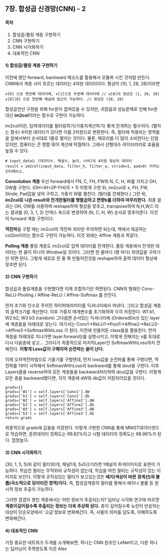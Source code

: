 ## 7장. 합성곱 신경망(CNN) - 2
#### 목차
1) 합성곱/풀링 계층 구현하기
2) CNN 구현하기
3) CNN 시각화하기
4) 대표적인 CNN
#### 1) 합성곱/풀링 계층 구현하기
이전에 했던 forward, backward 메소드를 활용해서 모듈화 시킨 것처럼 만든다.
CNN에서 계층 사이 흐르는 데이터는 4차원 데이터이다.
형상이 (10, 1, 28, 28)이라면 
```
x[0] 으로 첫번째 데이터에, x[1]으로 두번째 데이터에 // x[0]의 형상은 (1, 28, 28)
x[0][0] 으로 첫번째 채널에 접근이 가능하다. // 형상은 (28, 28)
```
합성곱연산 구현을 위해 for문이 겹쳐있을 수 있지만, 귀찮음과 성능문제로 인해 for문대신 **im2col**이라는 함수로 구현이 가능하다.

im2col이란, 입력데이터를 필터링하기(가중치계산하기) 좋게 전개하는 함수이다. (펼치는 함수)
4차원 데이터가 있다면 이를 2차원으로 변환한다. 즉, 필터에 적용되는 영역들을 앞에서부터 순서대로 1줄로 펼치는 것이다. 
물론, 메모리를 더 많이 소비한다는 단점 있지만, 컴퓨터는 큰 행렬 묶어 계산에 탁월하다. 그래서 선형대수 라이브러리로 효율을 높일 수 있다.
```
# input_data는 (데이터수, 채널수, 높이, 너비)의 4차원 형상의 데이터
result = im2col(input_data, filter_h, filter_w, stride=1, pad=0) 이라는 인터페이스.
```

**Convolution 계층**
우선 forward에서 FN, C, FH, FW와 N, C, H, W를 가지고 OH, OW를 구한다. (OH=(H+2P-FH)/S + 1) 이렇게 구한 뒤, im2col로 x, FH, FW, Stride, Pad값을 넣어 구하고, 가중치 W를 펼친다. (필터를 전재한다.) 그런 뒤, **im2col로 나온 result와 전개한필터를 행렬곱하고 편향b를 더하여 마무리한다.** 
최종 결과는 OH, OW를 사용하여 reshape하여 형상을 맞추고, transpose하여 N,H,W,C 라는 결과를 (0, 3, 1, 2) 인덱스 축으로 변경하여 (N, C, H, W) 순서로 맞추어준다. 이것이 forward 계층 구현이다.

**역전파**를 구할 때는 im2col의 역전파 처리만 주의하면 되는데, 책에서 제공하는 col2im이라는 함수로 구현이 가능하다. 이것 외에는 Affine 계층과 똑같다.

**Polling 계층**
풀링 계층도 im2col로 입력 데이터를 전개한다. 풀링 계층에서 전개한 데이터는 한 줄이 하나의 Window일 것이다. 그러면 한 줄마다 (행 마다) 최댓값을 구하기만 하면 된다. 그렇게 세로로 한 줄 쭉 만들어진것을 reshape하여 출력 데이터 형상에 맞추면 된다.
#### 2) CNN 구현하기
합성곱과 풀링계층을 구현했다면 이제 조합하기만 하면된다. 
CNN의 형태인 Conv-ReLU-Pooling / Affine-ReLU / Affine-Softmax 를 만든다.

먼저 초기화 인수로 주어진 하이퍼파라미터를 딕셔너리에서 꺼낸다. 그리고 합성곱 계층의 출력크기를 계산한다.
이후 가중치 매개변수를 초기화하여 각각 저장한다. W1 b1, W2 b2, W3 b3 (random)
그다음엔 순서있는 딕셔너리에 (OrderedDict) 있는 layer에 계층들을 차례대로 넣는다. 여기서는
Conv1->ReLU1->Pool1->Affine2->ReLU2->Affine3->SoftmaxWithLoss 가 된다.
이전에 만들어둔 class들을 활용한다.
먼저 계층을 차례대로 지나가면 layer.forward()를 실행시키고, 이렇게 전해지는 x를 토대로 다시 다음층에 넣고... 그러다가 최종적으로 마지막Layer인 SoftmaxWithLoss까지 전해진다.
**이렇게 Loss값이 구해지며 순전파는 끝이 난다.**

이제 오차역전파법으로 기울기를 구할텐데, 먼저 loss값을 순전파를 통해 구했다면,
역전파를 1부터 시작해서 SoftmaxWithLoss의 backward를 통해 dout을 구한다.
이후 Layers들을 reverse하여 모든 계층들을 backward처리하여 dout값을 구한다.
이렇게 모든 층을 backward했다면, 각각 계층에 dW와 db값이 저장되어있을 것이다.
```
grads={}
grads=['W1'] = self.layers['Conv1'].dW
grads=['b1'] = self.layers['Conv1'].db
grads=['W2'] = self.layers['Affine2'].dW
grads=['b2'] = self.layers['Affine2'].db
grads=['W3'] = self.layers['Affine3'].dW
grads=['b3'] = self.layers['Affine3'].db
return grads
```
최종적으로 grads에 값들을 저장한다.
이렇게 구현한 CNN을 통해 MNIST데이터셋으로 학습하면, 훈련데이터 정확도는 99.82%이고 시험 데이터의 정확도는 98.96%가 된다. 엄청높다.
#### 3) CNN 시각화하기
(30, 1, 5, 5)와 같이 필터30개, 채널1개, 5x5크기라면 1채널의 회색이미지로 표현이 가능하다.
학습전 필터는 무작위라 규칙성이 없는데, 학습을 마친 필터는 규칙성이 있는 이미지로 보인다.
이렇게 규칙성있는 필터가 보고있는것은 **에지(색상이 바뀐 경계선)와 블롭(국소적으로 덩어리진 영역)이다.** 
즉, 합성곱계층의 필터를 통해서 에지나 블롭 등 원시적 정보 추출이 가능하다.

그러면 겹겹이 쌓인 계층에서는 어떤 정보가 추출되는지?
딥러닝 시각화 연구에 따르면 **계층이깊어질수록 추출되는 정보는 더욱 추상화 된다.** 
층이 깊어질수록 뉴런이 반응하는 대상이 단순모양에서 '고급'정보로 변화해간다. 즉, 사물의 의미를 담도록, 이해하도록 변화해간다.
#### 4) 대표적인 CNN
가장 중요한 네트워크 두개를 소개해보면, 하나는 CNN 원조인 LeNet이고, 다른 하나는 딥러닝이 주목받도록 이끈 Alex